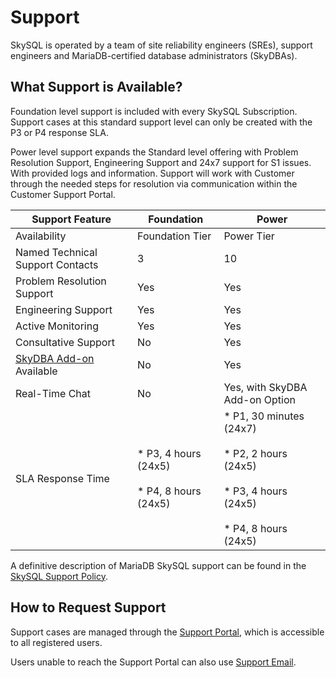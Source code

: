 # Support
SkySQL is operated by a team of site reliability engineers (SREs), support engineers and MariaDB-certified database administrators (SkyDBAs).

## What Support is Available?
Foundation level support is included with every SkySQL Subscription. Support cases at this standard support level can only be created with the P3 or P4 response SLA.

Power level support expands the Standard level offering with Problem Resolution Support, Engineering Support and 24x7 support for S1 issues. With provided logs and information. Support will work with Customer through the needed steps for resolution via communication within the Customer Support Portal.

| Support Feature | Foundation | Power |
| --- | --- | --- |
| Availability | Foundation Tier | Power Tier |
| Named Technical Support Contacts | 3   | 10  |
| Problem Resolution Support | Yes | Yes |
| Engineering Support | Yes | Yes |
| Active Monitoring | Yes | Yes |
| Consultative Support | No  | Yes  |
| [SkyDBA Add-on](skydba/) Available | No  | Yes |
| Real-Time Chat | No  | Yes, with SkyDBA Add-on Option |
| SLA Response Time | *   P3, 4 hours (24x5)<br><br>*   P4, 8 hours (24x5) | *   P1, 30 minutes (24x7)<br><br>*   P2, 2 hours (24x5)<br><br>*   P3, 4 hours (24x5)<br><br>*   P4, 8 hours (24x5) |

A definitive description of MariaDB SkySQL support can be found in the [SkySQL Support Policy](https://skysql.com/support-policy/).

## How to Request Support
Support cases are managed through the [Support Portal](https://support.skysql.com/), which is accessible to all registered users.

Users unable to reach the Support Portal can also use [Support Email](mailto:support@skysql.com).

